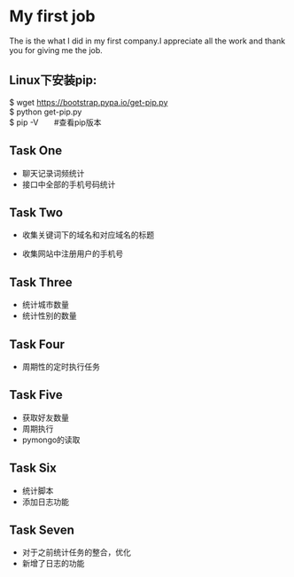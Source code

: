 # My first job
The is the what I did in my first company.I appreciate all the work and thank you for giving me the job.

## Linux下安装pip:
$ wget https://bootstrap.pypa.io/get-pip.py   
$ python get-pip.py    
$ pip -V　　#查看pip版本  

## Task One

* 聊天记录词频统计
* 接口中全部的手机号码统计

## Task Two

* 收集关键词下的域名和对应域名的标题

* 收集网站中注册用户的手机号

## Task Three

* 统计城市数量
* 统计性别的数量

## Task Four

* 周期性的定时执行任务

## Task Five

* 获取好友数量
* 周期执行
* pymongo的读取

## Task Six

* 统计脚本
* 添加日志功能

## Task Seven

* 对于之前统计任务的整合，优化
* 新增了日志的功能
